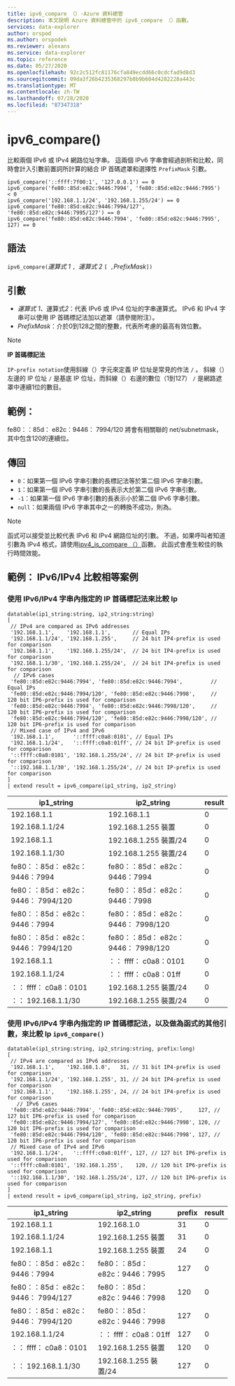 ```yaml
---
title: ipv6_compare （）-Azure 資料總管
description: 本文說明 Azure 資料總管中的 ipv6_compare （）函數。
services: data-explorer
author: orspod
ms.author: orspodek
ms.reviewer: alexans
ms.service: data-explorer
ms.topic: reference
ms.date: 05/27/2020
ms.openlocfilehash: 92c2c512fc81176cfa849ecdd66c0cdcfad9d8d3
ms.sourcegitcommit: 09da3f26b4235368297b8b9b604d4282228a443c
ms.translationtype: MT
ms.contentlocale: zh-TW
ms.lasthandoff: 07/28/2020
ms.locfileid: "87347318"
---
```

# <a name="ipv6_compare"></a>ipv6_compare()

比較兩個 IPv6 或 IPv4 網路位址字串。 這兩個 IPv6 字串會經過剖析和比較，同時會計入引數前置詞所計算的結合 IP 首碼遮罩和選擇性 `PrefixMask` 引數。

```kusto
ipv6_compare('::ffff:7f00:1', '127.0.0.1') == 0
ipv6_compare('fe80::85d:e82c:9446:7994', 'fe80::85d:e82c:9446:7995')  < 0
ipv6_compare('192.168.1.1/24', '192.168.1.255/24') == 0
ipv6_compare('fe80::85d:e82c:9446:7994/127', 'fe80::85d:e82c:9446:7995/127') == 0
ipv6_compare('fe80::85d:e82c:9446:7994', 'fe80::85d:e82c:9446:7995', 127) == 0
```

## <a name="syntax"></a>語法

`ipv6_compare(`*運算式 1* `, `*運算式 2* `[ ,`*PrefixMask*`])`

## <a name="arguments"></a>引數

* *運算式 1*、運算式*2*：代表 IPv6 或 IPv4 位址的字串運算式。 IPv6 和 IPv4 字串可以使用 IP 首碼標記法加以遮罩（請參閱附注）。
* *PrefixMask*：介於0到128之間的整數，代表所考慮的最高有效位數。

> [!Note] 
>**IP 首碼標記法**
> 
>`IP-prefix notation`使用斜線（）字元來定義 IP 位址是常見的作法 `/` 。
>斜線（）左邊的 IP 位址 `/` 是基底 IP 位址，而斜線（）右邊的數位（1到127） `/` 是網路遮罩中連續1位的數目。 
>
> ## <a name="example"></a>範例：
> fe80：：85d： e82c：9446： 7994/120 將會有相關聯的 net/subnetmask，其中包含120的連續位。

## <a name="returns"></a>傳回

* `0`：如果第一個 IPv6 字串引數的長標記法等於第二個 IPv6 字串引數。
* `1`：如果第一個 IPv6 字串引數的長表示大於第二個 IPv6 字串引數。
* `-1`：如果第一個 IPv6 字串引數的長表示小於第二個 IPv6 字串引數。
* `null`：如果兩個 IPv6 字串其中之一的轉換不成功，則為。

> [!Note]
> 函式可以接受並比較代表 IPv6 和 IPv4 網路位址的引數。 不過，如果呼叫者知道引數為 IPv4 格式，請使用[ipv4_is_compare （）](./ipv4-comparefunction.md)函數。 此函式會產生較佳的執行時間效能。

## <a name="examples-ipv6ipv4-comparison-equality-cases"></a>範例： IPv6/IPv4 比較相等案例

### <a name="compare-ips-using-the-ip-prefix-notation-specified-inside-the-ipv6ipv4-strings"></a>使用 IPv6/IPv4 字串內指定的 IP 首碼標記法來比較 Ip

<!-- csl: https://help.kusto.windows.net/Samples -->
```kusto
datatable(ip1_string:string, ip2_string:string)
[
 // IPv4 are compared as IPv6 addresses
 '192.168.1.1',    '192.168.1.1',       // Equal IPs
 '192.168.1.1/24', '192.168.1.255',     // 24 bit IP4-prefix is used for comparison
 '192.168.1.1',    '192.168.1.255/24',  // 24 bit IP4-prefix is used for comparison
 '192.168.1.1/30', '192.168.1.255/24',  // 24 bit IP4-prefix is used for comparison
  // IPv6 cases
 'fe80::85d:e82c:9446:7994', 'fe80::85d:e82c:9446:7994',         // Equal IPs
 'fe80::85d:e82c:9446:7994/120', 'fe80::85d:e82c:9446:7998',     // 120 bit IP6-prefix is used for comparison
 'fe80::85d:e82c:9446:7994', 'fe80::85d:e82c:9446:7998/120',     // 120 bit IP6-prefix is used for comparison
 'fe80::85d:e82c:9446:7994/120', 'fe80::85d:e82c:9446:7998/120', // 120 bit IP6-prefix is used for comparison
 // Mixed case of IPv4 and IPv6
 '192.168.1.1',      '::ffff:c0a8:0101', // Equal IPs
 '192.168.1.1/24',   '::ffff:c0a8:01ff', // 24 bit IP-prefix is used for comparison
 '::ffff:c0a8:0101', '192.168.1.255/24', // 24 bit IP-prefix is used for comparison
 '::192.168.1.1/30', '192.168.1.255/24', // 24 bit IP-prefix is used for comparison
]
| extend result = ipv6_compare(ip1_string, ip2_string)
```

|ip1_string|ip2_string|result|
|---|---|---|
|192.168.1.1|192.168.1.1|0|
|192.168.1.1/24|192.168.1.255 裝置|0|
|192.168.1.1|192.168.1.255 裝置/24|0|
|192.168.1.1/30|192.168.1.255 裝置/24|0|
|fe80：：85d： e82c：9446：7994|fe80：：85d： e82c：9446：7994|0|
|fe80：：85d： e82c：9446： 7994/120|fe80：：85d： e82c：9446：7998|0|
|fe80：：85d： e82c：9446：7994|fe80：：85d： e82c：9446： 7998/120|0|
|fe80：：85d： e82c：9446： 7994/120|fe80：：85d： e82c：9446： 7998/120|0|
|192.168.1.1|：： ffff： c0a8：0101|0|
|192.168.1.1/24|：： ffff： c0a8：01ff|0|
|：： ffff： c0a8：0101|192.168.1.255 裝置/24|0|
|：： 192.168.1.1/30|192.168.1.255 裝置/24|0|

### <a name="compare-ips-using-ip-prefix-notation-specified-inside-the-ipv6ipv4-strings-and-as-additional-argument-of-the-ipv6_compare-function"></a>使用 IPv6/IPv4 字串內指定的 IP 首碼標記法，以及做為函式的其他引數，來比較 Ip `ipv6_compare()`

<!-- csl: https://help.kusto.windows.net/Samples -->
```kusto
datatable(ip1_string:string, ip2_string:string, prefix:long)
[
 // IPv4 are compared as IPv6 addresses 
 '192.168.1.1',    '192.168.1.0',   31, // 31 bit IP4-prefix is used for comparison
 '192.168.1.1/24', '192.168.1.255', 31, // 24 bit IP4-prefix is used for comparison
 '192.168.1.1',    '192.168.1.255', 24, // 24 bit IP4-prefix is used for comparison
   // IPv6 cases
 'fe80::85d:e82c:9446:7994', 'fe80::85d:e82c:9446:7995',     127, // 127 bit IP6-prefix is used for comparison
 'fe80::85d:e82c:9446:7994/127', 'fe80::85d:e82c:9446:7998', 120, // 120 bit IP6-prefix is used for comparison
 'fe80::85d:e82c:9446:7994/120', 'fe80::85d:e82c:9446:7998', 127, // 120 bit IP6-prefix is used for comparison
 // Mixed case of IPv4 and IPv6
 '192.168.1.1/24',   '::ffff:c0a8:01ff', 127, // 127 bit IP6-prefix is used for comparison
 '::ffff:c0a8:0101', '192.168.1.255',    120, // 120 bit IP6-prefix is used for comparison
 '::192.168.1.1/30', '192.168.1.255/24', 127, // 120 bit IP6-prefix is used for comparison
]
| extend result = ipv6_compare(ip1_string, ip2_string, prefix)
```

|ip1_string|ip2_string|prefix|result|
|---|---|---|---|
|192.168.1.1|192.168.1.0|31|0|
|192.168.1.1/24|192.168.1.255 裝置|31|0|
|192.168.1.1|192.168.1.255 裝置|24|0|
|fe80：：85d： e82c：9446：7994|fe80：：85d： e82c：9446：7995|127|0|
|fe80：：85d： e82c：9446： 7994/127|fe80：：85d： e82c：9446：7998|120|0|
|fe80：：85d： e82c：9446： 7994/120|fe80：：85d： e82c：9446：7998|127|0|
|192.168.1.1/24|：： ffff： c0a8：01ff|127|0|
|：： ffff： c0a8：0101|192.168.1.255 裝置|120|0|
|：： 192.168.1.1/30|192.168.1.255 裝置/24|127|0|

